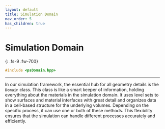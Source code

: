 ```yaml
---
layout: default
title: Simulation Domain
nav_order: 5
has_children: true
---
```


# Simulation Domain
{: .fs-9 .fw-700}

```c++
#include <psDomain.hpp>
```
---

In our simulation framework, the essential hub for all geometry details is the `Domain` class. This class is like a smart keeper of information, holding everything about the materials in the simulation domain. It uses level sets to show surfaces and material interfaces with great detail and organizes data in a cell-based structure for the underlying volumes. Depending on the specific process, it can use one or both of these methods. This flexibility ensures that the simulation can handle different processes accurately and efficiently.

